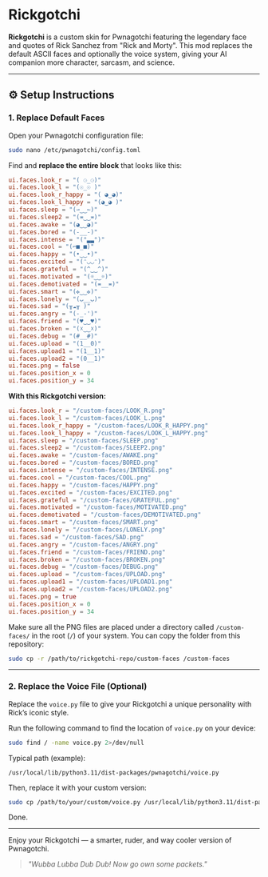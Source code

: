 # Rickgotchi

**Rickgotchi** is a custom skin for Pwnagotchi featuring the legendary face and quotes of Rick Sanchez from "Rick and Morty". This mod replaces the default ASCII faces and optionally the voice system, giving your AI companion more character, sarcasm, and science.

---

## ⚙️ Setup Instructions

### 1. Replace Default Faces

Open your Pwnagotchi configuration file:

```bash
sudo nano /etc/pwnagotchi/config.toml
```

Find and **replace the entire block** that looks like this:

```toml
ui.faces.look_r = "( ⚆_⚆)"
ui.faces.look_l = "(☉_☉ )"
ui.faces.look_r_happy = "( ◕‿◕)"
ui.faces.look_l_happy = "(◕‿◕ )"
ui.faces.sleep = "(⇀‿‿↼)"
ui.faces.sleep2 = "(≖‿‿≖)"
ui.faces.awake = "(◕‿‿◕)"
ui.faces.bored = "(-__-)"
ui.faces.intense = "(°▃▃°)"
ui.faces.cool = "(⌐■_■)"
ui.faces.happy = "(•‿‿•)"
ui.faces.excited = "(ᵔ◡◡ᵔ)"
ui.faces.grateful = "(^‿‿^)"
ui.faces.motivated = "(☼‿‿☼)"
ui.faces.demotivated = "(≖__≖)"
ui.faces.smart = "(✜‿‿✜)"
ui.faces.lonely = "(ب__ب)"
ui.faces.sad = "(╥☁╥ )"
ui.faces.angry = "(-_-')"
ui.faces.friend = "(♥‿‿♥)"
ui.faces.broken = "(☓‿‿☓)"
ui.faces.debug = "(#__#)"
ui.faces.upload = "(1__0)"
ui.faces.upload1 = "(1__1)"
ui.faces.upload2 = "(0__1)"
ui.faces.png = false
ui.faces.position_x = 0
ui.faces.position_y = 34
```

**With this Rickgotchi version:**

```toml
ui.faces.look_r = "/custom-faces/LOOK_R.png"
ui.faces.look_l = "/custom-faces/LOOK_L.png"
ui.faces.look_r_happy = "/custom-faces/LOOK_R_HAPPY.png"
ui.faces.look_l_happy = "/custom-faces/LOOK_L_HAPPY.png"
ui.faces.sleep = "/custom-faces/SLEEP.png"
ui.faces.sleep2 = "/custom-faces/SLEEP2.png"
ui.faces.awake = "/custom-faces/AWAKE.png"
ui.faces.bored = "/custom-faces/BORED.png"
ui.faces.intense = "/custom-faces/INTENSE.png"
ui.faces.cool = "/custom-faces/COOL.png"
ui.faces.happy = "/custom-faces/HAPPY.png"
ui.faces.excited = "/custom-faces/EXCITED.png"
ui.faces.grateful = "/custom-faces/GRATEFUL.png"
ui.faces.motivated = "/custom-faces/MOTIVATED.png"
ui.faces.demotivated = "/custom-faces/DEMOTIVATED.png"
ui.faces.smart = "/custom-faces/SMART.png"
ui.faces.lonely = "/custom-faces/LONELY.png"
ui.faces.sad = "/custom-faces/SAD.png"
ui.faces.angry = "/custom-faces/ANGRY.png"
ui.faces.friend = "/custom-faces/FRIEND.png"
ui.faces.broken = "/custom-faces/BROKEN.png"
ui.faces.debug = "/custom-faces/DEBUG.png"
ui.faces.upload = "/custom-faces/UPLOAD.png"
ui.faces.upload1 = "/custom-faces/UPLOAD1.png"
ui.faces.upload2 = "/custom-faces/UPLOAD2.png"
ui.faces.png = true
ui.faces.position_x = 0
ui.faces.position_y = 34
```

Make sure all the PNG files are placed under a directory called `/custom-faces/` in the root (`/`) of your system. You can copy the folder from this repository:

```bash
sudo cp -r /path/to/rickgotchi-repo/custom-faces /custom-faces
```

---

### 2. Replace the Voice File (Optional)

Replace the `voice.py` file to give your Rickgotchi a unique personality with Rick’s iconic style.

Run the following command to find the location of `voice.py` on your device:

```bash
sudo find / -name voice.py 2>/dev/null
```

Typical path (example):

```
/usr/local/lib/python3.11/dist-packages/pwnagotchi/voice.py
```

Then, replace it with your custom version:

```bash
sudo cp /path/to/your/custom/voice.py /usr/local/lib/python3.11/dist-packages/pwnagotchi/voice.py
```

Done.

---

Enjoy your Rickgotchi — a smarter, ruder, and way cooler version of Pwnagotchi.

> *"Wubba Lubba Dub Dub! Now go own some packets."*
